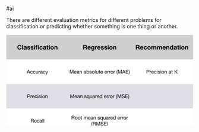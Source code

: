 #ai 

There are different evaluation metrics for different problems for classification or predicting whether something is one thing or another.

![](Pasted%20image%2020240506121257.png)

